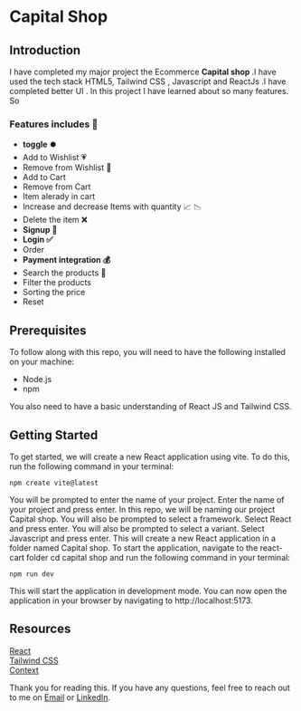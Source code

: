 # Capital Shop
 <h2> Introduction </h2>
 <p>I have completed my major project the Ecommerce <b>Capital shop </b> .I have used the tech stack HTML5, Tailwind CSS , Javascript and ReactJs .I have completed better UI . In this project I have learned about so many features. So </p>

 <h3>Features includes 🚀</h3>
  <ul>
   <li><b>toggle ⏺️</b></li>
   <li>Add to Wishlist 💗</li>
   <li>Remove from Wishlist 🤍</li>
   <li>Add to Cart </li>
   <li>Remove from Cart </li>
   <li>Item alerady in cart </li>
   <li>Increase and decrease Items  with quantity 📈 📉 </li>
   <li>Delete the item ❌</li>
   <li><b>Signup 🔑</b></li> 
   <li><b>Login ✅</b> </li>
   <li>Order </li>
   <li><b>Payment integration 💰</b></li>
   <li>Search the products 🔎 </li>
   <li>Filter the products </li>
   <li>Sorting the price</li>
   <li>Reset</li>
  </ul>
 
 <h2> Prerequisites </h2>
  <p>To follow along with this repo, you will need to have the following installed on your machine:</p>
  <ul>
   <li>Node.js</li>
   <li>npm</li>
  </ul>
<p>You also need to have a basic understanding of React JS and Tailwind CSS.</p>
<h2> Getting Started </h2>
<p>To get started, we will create a new React application using vite. To do this, run the following command in your terminal:</p>

```
npm create vite@latest
```
<p>You will be prompted to enter the name of your project. Enter the name of your project and press enter. In this repo, we will be naming our project Capital shop. You will also be prompted to select a framework. Select React and press enter. You will also be prompted to select a variant. Select Javascript and press enter. This will create a new React application in a folder named Capital shop. To start the application, navigate to the react-cart folder cd capital shop and run the following command in your terminal:</p>

```
npm run dev
```

<p>This will start the application in development mode. You can now open the application in your browser by navigating to http://localhost:5173.</p>

<h2>Resources</h2>

   [React](https://react.dev/)
   <br/>
   [Tailwind CSS](https://tailwindcss.com/)
    <br/>
   [Context](https://legacy.reactjs.org/docs/context.html)

   Thank you for reading this. If you have any questions, feel free to reach out to me on [Email](https://mail.google.com/mail/u/0/#inbox) or [LinkedIn](https://www.linkedin.com/in/abhishek8094/).



 
